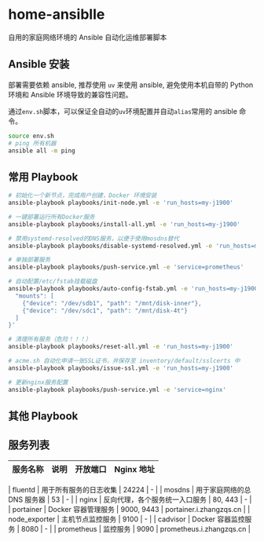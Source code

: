 # home-ansiblle

自用的家庭网络环境的 Ansible 自动化运维部署脚本

## Ansible 安装

部署需要依赖 ansible, 推荐使用 `uv` 来使用 ansible, 避免使用本机自带的 Python 环境和 Ansible 环境导致的兼容性问题。

通过`env.sh`脚本，可以保证全自动的`uv`环境配置并自动`alias`常用的 ansible 命令。

```bash
source env.sh
# ping 所有机器
ansible all -m ping
```

## 常用 Playbook

```bash
# 初始化一个新节点，完成用户创建，Docker 环境安装
ansible-playbook playbooks/init-node.yml -e 'run_hosts=my-j1900'

# 一键部署运行所有Docker服务
ansible-playbook playbooks/install-all.yml -e 'run_hosts=my-j1900'

# 禁用systemd-resolved的DNS服务，以便于使用mosdns替代
ansible-playbook playbooks/disable-systemd-resolved.yml -e 'run_hosts=my-j1900'

# 单独部署服务
ansible-playbook playbooks/push-service.yml -e 'service=prometheus'

# 自动配置/etc/fstab挂载磁盘
ansible-playbook playbooks/auto-config-fstab.yml -e 'run_hosts=my-j1900' --extra-vars '{
  "mounts": [
    {"device": "/dev/sdb1", "path": "/mnt/disk-inner"},
    {"device": "/dev/sdc1", "path": "/mnt/disk-4t"}
  ]
}'

# 清理所有服务（危险！！！）
ansible-playbook playbooks/reset-all.yml -e 'run_hosts=my-j1900'

# acme.sh 自动化申请一张SSL证书，并保存至 inventory/default/sslcerts 中
ansible-playbook playbooks/issue-ssl.yml -e 'run_hosts=my-j1900'

# 更新nginx服务配置
ansible-playbook playbooks/push-service.yml -e 'service=nginx'
```

## 其他 Playbook

## 服务列表

| 服务名称 | 说明 | 开放端口 | Nginx 地址 |
| -------- | ---- | -------- | ---------- |

| fluentd | 用于所有服务的日志收集 | 24224 | - |
| mosdns | 用于家庭网络的总 DNS 服务器 | 53 | - |
| nginx | 反向代理，各个服务统一入口服务 | 80, 443 | - |
| portainer | Docker 容器管理服务 | 9000, 9443 | portainer.i.zhangzqs.cn |
| node_exporter | 主机节点监控服务 | 9100 | - |
| cadvisor | Docker 容器监控服务 | 8080 | - |
| prometheus | 监控服务 | 9090 | prometheus.i.zhangzqs.cn |
